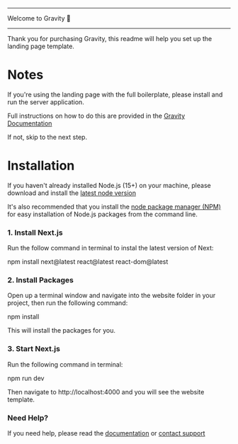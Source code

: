 *********************
Welcome to Gravity 🚀
*********************

Thank you for purchasing Gravity, this readme will help you 
set up the landing page template.

# Notes

If you're using the landing page with the full boilerplate, 
please install and run the server application.

Full instructions on how to do this are provided in the 
[Gravity Documentation](https://docs.usegravity.app)

If not, skip to the next step.

# Installation

If you haven't already installed Node.js (15+) on your machine, please download
and install the [latest node version](https://nodejs.org/en/download/)

It's also recommended that you install the 
[node package manager (NPM)](https://www.npmjs.com/) for easy installation 
of Node.js packages from the command line.


### 1. Install Next.js

Run the follow command in terminal to instal the latest version of Next:

npm install next@latest react@latest react-dom@latest


### 2. Install Packages

Open up a terminal window and navigate into the website folder in 
your project, then run the following command:

npm install

This will install the packages for you.


### 3. Start Next.js

Run the following command in terminal:

npm run dev

Then navigate to http://localhost:4000 and you will see the website template.

### Need Help?

If you need help, please read the 
[documentation](https://docs.usegravity.app/website-template/introduction)
or [contact support](mailto:support@usegravity.app)
